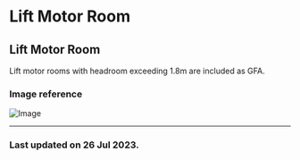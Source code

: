 # Lift Motor Room

## Lift Motor Room

Lift motor rooms with headroom exceeding 1.8m are included as GFA.

### Image reference
![Image](https://www.ura.gov.sg/-/media/Corporate/Guidelines/Development-control/GFA/GFA-12A-Motor-Room-sectionfinal.jpg?h=503&w=800)

---

### Last updated on 26 Jul 2023.


